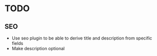 

# TODO

## SEO

- Use seo plugin to be able to derive title and description from specific fields
- Make description optional
